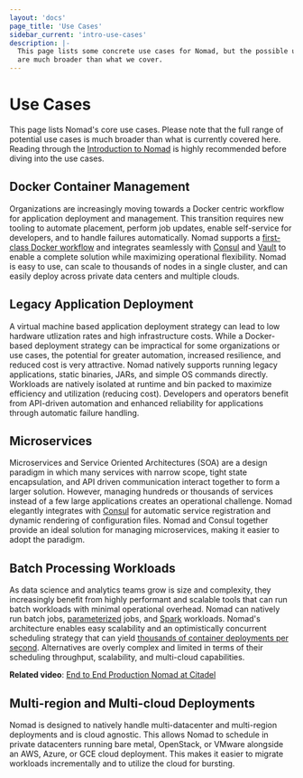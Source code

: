 ```yaml
---
layout: 'docs'
page_title: 'Use Cases'
sidebar_current: 'intro-use-cases'
description: |-
  This page lists some concrete use cases for Nomad, but the possible use cases 
  are much broader than what we cover.
---
```


# Use Cases

This page lists Nomad's core use cases. Please note that the full range of potential
use cases is much broader than what is currently covered here. Reading through the
[Introduction to Nomad](/docs/intro/index.html) is highly recommended before diving into
the use cases.

## Docker Container Management

Organizations are increasingly moving towards a Docker centric workflow for
application deployment and management. This transition requires new tooling
to automate placement, perform job updates, enable self-service for developers,
and to handle failures automatically. Nomad supports a [first-class Docker workflow](/docs/drivers/docker.html)
and integrates seamlessly with [Consul](/guides/operations/consul-integration/index.html)
and [Vault](/guides/operations/vault-integration/index.html) to enable a complete solution
while maximizing operational flexibility. Nomad is easy to use, can scale to
thousands of nodes in a single cluster, and can easily deploy across private data
centers and multiple clouds.

## Legacy Application Deployment

A virtual machine based application deployment strategy can lead to low hardware
utlization rates and high infrastructure costs. While a Docker-based deployment
strategy can be impractical for some organizations or use cases, the potential for
greater automation, increased resilience, and reduced cost is very attractive.
Nomad natively supports running legacy applications, static binaries, JARs, and
simple OS commands directly. Workloads are natively isolated at runtime and bin
packed to maximize efficiency and utilization (reducing cost). Developers and
operators benefit from API-driven automation and enhanced reliability for
applications through automatic failure handling.

## Microservices

Microservices and Service Oriented Architectures (SOA) are a design paradigm in
which many services with narrow scope, tight state encapsulation, and API driven
communication interact together to form a larger solution. However, managing hundreds
or thousands of services instead of a few large applications creates an operational
challenge. Nomad elegantly integrates with [Consul](/guides/operations/consul-integration/index.html)
for automatic service registration and dynamic rendering of configuration files. Nomad
and Consul together provide an ideal solution for managing microservices, making it
easier to adopt the paradigm.

## Batch Processing Workloads

As data science and analytics teams grow is size and complexity, they increasingly
benefit from highly performant and scalable tools that can run batch workloads with
minimal operational overhead. Nomad can natively run batch jobs, [parameterized](https://www.hashicorp.com/blog/replacing-queues-with-nomad-dispatch) jobs, and [Spark](https://github.com/hashicorp/nomad-spark)
workloads. Nomad's architecture enables easy scalability and an optimistically
concurrent scheduling strategy that can yield [thousands of container deployments per
second](https://www.hashicorp.com/c1m). Alternatives are overly complex and limited
in terms of their scheduling throughput, scalability, and multi-cloud capabilities.

**Related video**: [End to End Production Nomad at Citadel](https://www.youtube.com/watch?reload=9&v=ZOBcGpGsboA)

## Multi-region and Multi-cloud Deployments

Nomad is designed to natively handle multi-datacenter and multi-region deployments
and is cloud agnostic. This allows Nomad to schedule in private datacenters running
bare metal, OpenStack, or VMware alongside an AWS, Azure, or GCE cloud deployment.
This makes it easier to migrate workloads incrementally and to utilize the cloud
for bursting.
